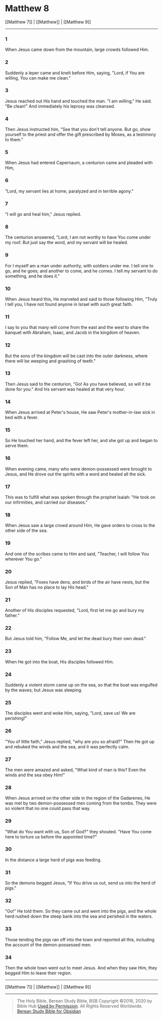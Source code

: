 # Matthew 8

[[Matthew 7]] | [[Matthew]] | [[Matthew 9]]

---

### 1
When Jesus came down from the mountain, large crowds followed Him.

### 2
Suddenly a leper came and knelt before Him, saying, "Lord, if You are willing, You can make me clean."

### 3
Jesus reached out His hand and touched the man. "I am willing," He said. "Be clean!" And immediately his leprosy was cleansed.

### 4
Then Jesus instructed him, "See that you don't tell anyone. But go, show yourself to the priest and offer the gift prescribed by Moses, as a testimony to them."

### 5
When Jesus had entered Capernaum, a centurion came and pleaded with Him,

### 6
"Lord, my servant lies at home, paralyzed and in terrible agony."

### 7
"I will go and heal him," Jesus replied.

### 8
The centurion answered, "Lord, I am not worthy to have You come under my roof. But just say the word, and my servant will be healed.

### 9
For I myself am a man under authority, with soldiers under me. I tell one to go, and he goes; and another to come, and he comes. I tell my servant to do something, and he does it."

### 10
When Jesus heard this, He marveled and said to those following Him, "Truly I tell you, I have not found anyone in Israel with such great faith.

### 11
I say to you that many will come from the east and the west to share the banquet with Abraham, Isaac, and Jacob in the kingdom of heaven.

### 12
But the sons of the kingdom will be cast into the outer darkness, where there will be weeping and gnashing of teeth."

### 13
Then Jesus said to the centurion, "Go! As you have believed, so will it be done for you." And his servant was healed at that very hour.

### 14
When Jesus arrived at Peter's house, He saw Peter's mother-in-law sick in bed with a fever.

### 15
So He touched her hand, and the fever left her, and she got up and began to serve them.

### 16
When evening came, many who were demon-possessed were brought to Jesus, and He drove out the spirits with a word and healed all the sick.

### 17
This was to fulfill what was spoken through the prophet Isaiah: "He took on our infirmities, and carried our diseases."

### 18
When Jesus saw a large crowd around Him, He gave orders to cross to the other side of the sea.

### 19
And one of the scribes came to Him and said, "Teacher, I will follow You wherever You go."

### 20
Jesus replied, "Foxes have dens, and birds of the air have nests, but the Son of Man has no place to lay His head."

### 21
Another of His disciples requested, "Lord, first let me go and bury my father."

### 22
But Jesus told him, "Follow Me, and let the dead bury their own dead."

### 23
When He got into the boat, His disciples followed Him.

### 24
Suddenly a violent storm came up on the sea, so that the boat was engulfed by the waves; but Jesus was sleeping.

### 25
The disciples went and woke Him, saying, "Lord, save us! We are perishing!"

### 26
"You of little faith," Jesus replied, "why are you so afraid?" Then He got up and rebuked the winds and the sea, and it was perfectly calm.

### 27
The men were amazed and asked, "What kind of man is this? Even the winds and the sea obey Him!"

### 28
When Jesus arrived on the other side in the region of the Gadarenes, He was met by two demon-possessed men coming from the tombs. They were so violent that no one could pass that way.

### 29
"What do You want with us, Son of God?" they shouted. "Have You come here to torture us before the appointed time?"

### 30
In the distance a large herd of pigs was feeding.

### 31
So the demons begged Jesus, "If You drive us out, send us into the herd of pigs."

### 32
"Go!" He told them. So they came out and went into the pigs, and the whole herd rushed down the steep bank into the sea and perished in the waters.

### 33
Those tending the pigs ran off into the town and reported all this, including the account of the demon-possessed men.

### 34
Then the whole town went out to meet Jesus. And when they saw Him, they begged Him to leave their region.

---

[[Matthew 7]] | [[Matthew]] | [[Matthew 9]]

---

> The Holy Bible, Berean Study Bible, BSB
> Copyright &copy;2016, 2020 by Bible Hub
> [Used by Permission](https://berean.bible/terms.htm). All Rights Reserved Worldwide.
> [Berean Study Bible for Obsidian](https://github.com/gapmiss/berean-study-bible-for-obsidian)

